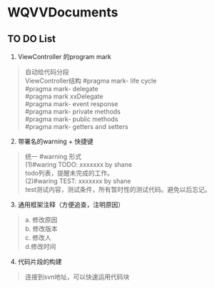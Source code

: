 # WQVVDocuments



## TO DO List
1. ViewController 的program mark
>自动给代码分段<br>
ViewController结构
     #pragma mark- life cycle <br>
     #pragma mark- delegate<br>
     #pragma mark xxDelegate<br>
     #pragma mark- event response<br>
     #pragma mark- private methods<br>
     #pragma mark- public methods<br>
     #pragma mark- getters and setters

2. 带署名的warning + 快捷键
>统一 #warning 形式<br>
   (1)#waring TODO: xxxxxxx by shane<br>
      todo列表，提醒未完成的工作。<br>
   (2)#waring TEST: xxxxxxx by shane<br>
      test测试内容，测试条件，所有暂时性的测试代码。避免以后忘记。

3. 通用框架注释（方便追查，注明原因）
> a. 修改原因 <br>
b. 修改版本<br>
c. 修改人<br>
d.修改时间

4. 代码片段的构建
>连接到svn地址，可以快速运用代码块
